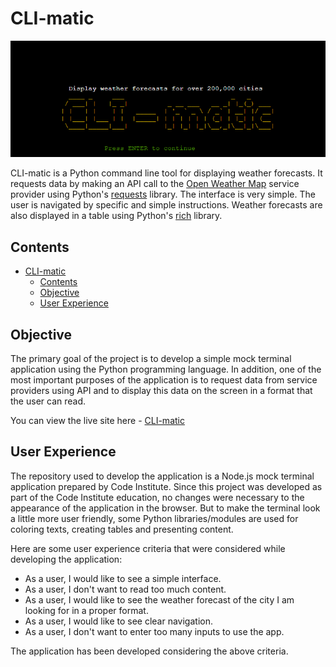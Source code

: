 # CLI-matic

![Banner](assets/images/banner.png)

CLI-matic is a Python command line tool for displaying weather forecasts. It requests data by making an API call to the [Open Weather Map](https://openweathermap.org/api) service provider using Python's [requests](https://requests.readthedocs.io/en/latest/) library. The interface is very simple. The user is navigated by specific and simple instructions. Weather forecasts are also displayed in a table using Python's [rich](https://rich.readthedocs.io/en/stable/introduction.html#:~:text=Rich%20is%20a%20Python%20library,in%20a%20more%20readable%20way.) library.

## Contents

- [CLI-matic](#cli-matic)
  - [Contents](#contents)
  - [Objective](#objective)
  - [User Experience](#user-experience)

## Objective

The primary goal of the project is to develop a simple mock terminal application using the Python programming language. In addition, one of the most important purposes of the application is to request data from service providers using API and to display this data on the screen in a format that the user can read.

You can view the live site here - [CLI-matic](https://cli-matic.herokuapp.com/)

## User Experience

The repository used to develop the application is a Node.js mock terminal application prepared by Code Institute. Since this project was developed as part of the Code Institute education, no changes were necessary to the appearance of the application in the browser. But to make the terminal look a little more user friendly, some Python libraries/modules are used for coloring texts, creating tables and presenting content.

Here are some user experience criteria that were considered while developing the application:

- As a user, I would like to see a simple interface.
- As a user, I don't want to read too much content.
- As a user, I would like to see the weather forecast of the city I am looking for in a proper format.
- As a user, I would like to see clear navigation.
- As a user, I don't want to enter too many inputs to use the app.

The application has been developed considering the above criteria.
